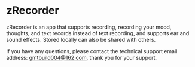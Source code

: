 # zRecorder
  zRecorder is an app that supports recording, recording your mood, thoughts, and text records instead of text recording, and supports ear and sound effects. Stored locally can also be shared with others.
	
  If you have any questions, please contact the technical support email address: gmtbuild004@162.com, thank you for your support.
